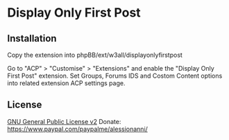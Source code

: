 # Display Only First Post

## Installation

Copy the extension into 
    phpBB/ext/w3all/displayonlyfirstpost

Go to "ACP" > "Customise" > "Extensions" and enable the "Display Only First Post" extension.
Set Groups, Forums IDS and Costom Content options into related extension ACP settings page. 

## License

[GNU General Public License v2](license.txt)
Donate: https://www.paypal.com/paypalme/alessionanni/
